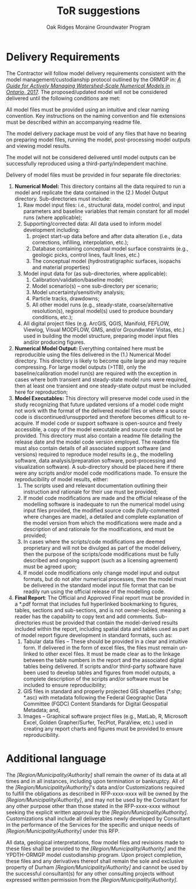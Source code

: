 ﻿---
title: ToR suggestions
author: Oak Ridges Moraine Groundwater Program
output: html_document
---


# Delivery Requirements

The Contractor will follow model delivery requirements consistent with the model management/custodianship protocol outlined by the ORMGP in: [*A Guide for Actively Managing Watershed-Scale Numerical Models in Ontario*, 2017](https://www.oakridgeswater.ca/_files/ugd/4a0a6e_c41c71a481ea4657806e1fbb0c912f7a.pdf). The proposed/updated model will not be considered delivered until the following conditions are met: 

All model files must be provided using an intuitive and clear naming convention. Key instructions on the naming convention and file extensions must be described within an accompanying readme file. 

The model delivery package must be void of any files that have no bearing on preparing model files, running the model, post-processing model outputs and viewing model results. 

The model will not be considered delivered until model outputs can be successfully reproduced using a third-party/independent machine.

Delivery of model files must be provided in four separate file directories:

1. **Numerical Model:** This directory contains all the data required to run a model and replicate the data contained in the (2.) Model Output directory. Sub-directories must include:
   1. Raw model input files: i.e., structural data, model control, and input parameters and baseline variables that remain constant for all model runs (where applicable);
   1. Supporting/corrected data: All data used to inform model development including: 
      1. project start-up data before and after data alteration (i.e., data corrections, infilling, interpolation, etc.);
      1. Database containing conceptual model surface constraints (e.g., geologic picks, control lines, fault lines, etc.)
      1. The conceptual model (hydrostratigraphic surfaces, isopachs and material properties)
   1. Model input data for (as sub-directories, where applicable):
      1. Calibration/validation/baseline model;
      1. Model scenario(s) – one sub-directory per scenario;
      1. Model uncertainty/sensitivity analysis;
      1. Particle tracks, drawdowns;
      1. All other model runs (e.g., steady-state, coarse/alternative resolution(s), regional model(s) used to produce boundary conditions, etc.);
   1. All digital project files (e.g. ArcGIS, QGIS, Manifold, FEFLOW, Viewlog, Visual MODFLOW, GMS, and/or Groundwater Vistas, etc.) used in building the model structure, preparing model input files and/or producing figures.
1. **Numerical Model Output:** Everything contained here must be reproducible using the files delivered in the (1.) Numerical Model directory. This directory is likely to become quite large and may require compressing. For large model outputs (>1TB), only the baseline/calibration model run(s) are required with the exception in cases where both transient and steady-state model runs were required, then at least one transient and one steady-state output must be included here for reproduction;
1. **Model Executables:** This directory will preserve model code used in the study recognizing that future updated versions of a model code might not work with the format of the delivered model files or where a source code is discontinued/unsupported and therefore becomes difficult to re-acquire. If model code or support software is open-source and freely accessible, a copy of the model executable and source code must be provided. This directory must also contain a readme file detailing the release date and the model code version employed. The readme file must also contain details of all associated support software (and versions) required to reproduce model results (e.g., the modelling software, data analysis/preparation software, post-processing and visualization software). A sub-directory should be placed here if there were any scripts and/or model code modifications made. To ensure the reproducibility of model results, either:
   1. The scripts used and relevant documentation outlining their instruction and rationale for their use must be provided;
   1. If model code modifications are made and the official release of the modelling software is inadequate to run the numerical model using input files provided, the modified source code (fully-commented where changes are made), a detailed and complete explanation of the model version from which the modifications were made and a description of and rationale for the modifications, and must be provided;
   1. In cases where the scripts/code modifications are deemed proprietary and will not be divulged as part of the model delivery, then the purpose of the scripts/code modifications must be fully described and ongoing support (such as a licensing agreement) must be agreed upon;
   1. If model code modifications only change model input and output formats, but do not alter numerical processes, then the model must be delivered in the standard model input file format that can be readily run using the official release of the modelling code.
1. **Final Report**: The Official and Approved Final report must be provided in a \*.pdf format that includes full hyperlinked bookmarking to figures, tables, sections and sub-sections, and is not owner-locked, meaning a reader has the capability to copy text and add comments. Sub-directories must be provided that contain the model-derived results included within the report, including spatial data and tables used as part of model report figure development in standard formats, such as:
   1. Tabular data files – These should be provided in a clear and intuitive form. If delivered in the form of excel files, the files must remain un-linked to other excel files. It must be made clear as to the linkage between the table numbers in the report and the associated digital tables being delivered.  If scripts and/or third-party software have been used to develop tables and figures from model outputs, a complete description of the scripts and/or software must be included to ensure reproducibility;
   1. GIS files in standard and properly projected GIS shapefiles (\*.shp; \*.asc) with metadata following the Federal Geographic Data Committee (FGDC) Content Standards for Digital Geospatial Metadata; and,
   1. Images – Graphical software project files (e.g., MatLab, R, Microsoft Excel, Golden Grapher/Surfer, TecPlot, ParaView, etc.) used in creating any report charts and figures must be provided to ensure reproducibility.


# Additional language

The *[Region/Municipality/Authority]* shall remain the owner of its data at all times and in all instances, including upon termination or bankruptcy. All of the *[Region/Municipality/Authority]*'s data and/or Customizations required to fulfill the obligations as described in RFP-xxxx-xxxx will be owned by the *[Region/Municipality/Authority]*, and may not be used by the Consultant for any other purpose other than those stated in the RFP-xxxx-xxxx without seeking the explicit written approval by the *[Region/Municipality/Authority]*. Customizations shall include all deliverables newly developed by Consultant in the performance of the Services for the specific and unique needs of *[Region/Municipality/Authority]* under this RFP.


All data, geological interpretations, flow model files and revisions made to these files shall be provided to the *[Region/Municipality/Authority]* and the YPDTH-ORMGP model custodianship program.  Upon project completion, these files and any derivatives thereof shall remain the sole and exclusive property of Durham *[Region/Municipality/Authority]* and cannot be used by the successful consultant(s) for any other consulting projects without expressed written permission from the *[Region/Municipality/Authority]*.

